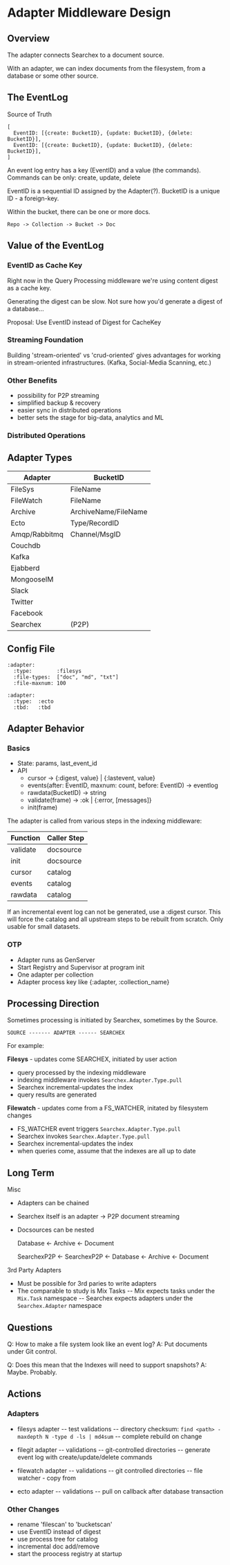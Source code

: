 # Adapter Middleware Design

## Overview

The adapter connects Searchex to a document source.

With an adapter, we can index documents from the filesystem, from a database or
some other source.

## The EventLog

Source of Truth

    [
      EventID: [{create: BucketID}, {update: BucketID}, {delete: BucketID}],
      EventID: [{create: BucketID}, {update: BucketID}, {delete: BucketID}],
    ]

An event log entry has a key (EventID) and a value (the commands).
Commands can be only: create, update, delete

EventID is a sequential ID assigned by the Adapter(?).
BucketID is a unique ID - a foreign-key.

Within the bucket, there can be one or more docs.

    Repo -> Collection -> Bucket -> Doc

## Value of the EventLog

### EventID as Cache Key

Right now in the Query Processing middleware we're using content digest as a
cache key.

Generating the digest can be slow.  Not sure how you'd generate a digest of a
database...

Proposal: Use EventID instead of Digest for CacheKey

### Streaming Foundation

Building 'stream-oriented' vs 'crud-oriented' gives advantages for working in
stream-oriented infrastructures. (Kafka, Social-Media Scanning, etc.)

### Other Benefits

- possibility for P2P streaming
- simplified backup & recovery
- easier sync in distributed operations
- better sets the stage for big-data, analytics and ML

### Distributed Operations

## Adapter Types

| Adapter       | BucketID             |
|---------------|----------------------|
| FileSys       | FileName             |
| FileWatch     | FileName             |
| Archive       | ArchiveName/FileName |
| Ecto          | Type/RecordID        |
| Amqp/Rabbitmq | Channel/MsgID        |
| Couchdb       |                      |
| Kafka         |                      |
| Ejabberd      |                      |
| MongooseIM    |                      |
| Slack         |                      |
| Twitter       |                      |
| Facebook      |                      |
| Searchex      | (P2P)                |

## Config File

    :adapter:
      :type:        :filesys
      :file-types:  ["doc", "md", "txt"]
      :file-maxnum: 100

    :adapter:
      :type:  :ecto
      :tbd:   :tbd

## Adapter Behavior

### Basics

- State: params, last_event_id
- API
  - cursor -> {:digest, value} | {:lastevent, value}
  - events(after: EventID, maxnum: count, before: EventID) -> eventlog
  - rawdata(BucketID) -> string
  - validate(frame) -> :ok | {:error, [messages]}
  - init(frame)

The adapter is called from various steps in the indexing middleware:

| Function | Caller Step |
|----------|-------------|
| validate | docsource   |
| init     | docsource   |
| cursor   | catalog     |
| events   | catalog     |
| rawdata  | catalog     |

If an incremental event log can not be generated, use a :digest cursor.  This
will force the catalog and all upstream steps to be rebuilt from scratch.  Only
usable for small datasets.

### OTP

- Adapter runs as GenServer
- Start Registry and Supervisor at program init
- One adapter per collection
- Adapter process key like {:adapter, :collection_name}

## Processing Direction

Sometimes processing is initiated by Searchex, sometimes by the Source.

    SOURCE ------- ADAPTER ------ SEARCHEX

For example:

**Filesys** - updates come SEARCHEX, initiated by user action
- query processed by the indexing middleware 
- indexing middleware invokes `Searchex.Adapter.Type.pull`
- Searchex incremental-updates the index
- query results are generated

**Filewatch** - updates come from a FS_WATCHER, initated by filesystem changes
- FS_WATCHER event triggers `Searchex.Adapter.Type.pull` 
- Searchex invokes `Searchex.Adapter.Type.pull`
- Searchex incremental-updates the index
- when queries come, assume that the indexes are all up to date

## Long Term

Misc
- Adapters can be chained
- Searchex itself is an adapter -> P2P document streaming
- Docsources can be nested

    Database <- Archive <- Document

    SearchexP2P <- SearchexP2P <- Database <- Archive <- Document

3rd Party Adapters
- Must be possible for 3rd paries to write adapters
- The comparable to study is Mix Tasks
-- Mix expects tasks under the `Mix.Task` namespace
-- Searchex expects adapters under the `Searchex.Adapter` namespace

## Questions

Q: How to make a file system look like an event log?
A: Put documents under Git control.

Q: Does this mean that the Indexes will need to support snapshots?
A: Maybe.  Probably.

## Actions

### Adapters

- filesys adapter
-- test validations
-- directory checksum: `find <path> -maxdepth N -type d -ls | md4sum`
-- complete rebuild on change

- filegit adapter
-- validations
-- git-controlled directories
-- generate event log with create/update/delete commands

- filewatch adapter
-- validations
-- git controlled directories
-- file watcher - copy from 

- ecto adapter
-- validations
-- pull on callback after database transaction

### Other Changes

- rename 'filescan' to 'bucketscan'
- use EventID instead of digest
- use process tree for catalog
- incremental doc add/remove
- start the proocess registry at startup
